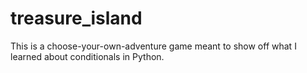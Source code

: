 # treasure_island

This is a choose-your-own-adventure game meant to show off what I learned about conditionals in Python.